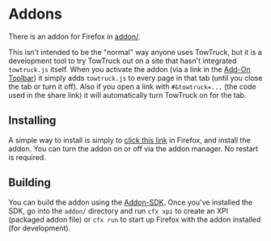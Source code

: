 # Addons

There is an addon for Firefox in [addon/](https://github.com/mozilla/towtruck/tree/develop/addon).

This isn't intended to be the "normal" way anyone uses TowTruck, but it is a development tool to try TowTruck out on a site that hasn't integrated `towtruck.js` itself.  When you activate the addon (via a link in the [Add-On Toolbar](https://support.mozilla.org/en-US/kb/add-on-bar-quick-access-to-add-ons)) it simply adds `towtruck.js` to every page in that tab (until you close the tab or turn it off).  Also if you open a link with `#&towtruck=...` (the code used in the share link) it will automatically turn TowTruck on for the tab.

## Installing

A simple way to install is simply to [click this link](http://towtruck.mozillalabs.com/towtruck.xpi) in Firefox, and install the addon.  You can turn the addon on or off via the addon manager.  No restart is required.

## Building

You can build the addon using the [Addon-SDK](https://addons.mozilla.org/en-US/developers/builder).  Once you've installed the SDK, go into the `addon/` directory and run `cfx xpi` to create an XPI (packaged addon file) or `cfx run` to start up Firefox with the addon installed (for development).
